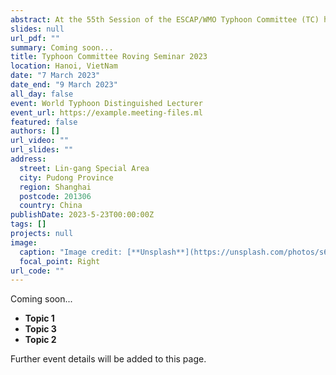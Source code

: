 ```yaml
---
abstract: At the 55th Session of the ESCAP/WMO Typhoon Committee (TC) hosted online by Macao, China from 7-9 March 2023, the proposal to continue with the series of Roving Seminar organized by the Committee’s Training and Research Coordination Group (TRCG) was endorsed.  With the kind support of the Viet Nam Meteorological and Hydrological Administration (VNMHA),the Roving Seminar 2023 will be held in hybrid mode from 28 to 30 June 2023 in the headquarters of VNMHA in Hanoi, Viet Nam.
slides: null
url_pdf: ""
summary: Coming soon...
title: Typhoon Committee Roving Seminar 2023
location: Hanoi, VietNam
date: "7 March 2023"
date_end: "9 March 2023"
all_day: false
event: World Typhoon Distinguished Lecturer
event_url: https://example.meeting-files.ml
featured: false
authors: []
url_video: ""
url_slides: ""
address:
  street: Lin-gang Special Area
  city: Pudong Province
  region: Shanghai
  postcode: 201306
  country: China
publishDate: 2023-5-23T00:00:00Z
tags: []
projects: null
image:
  caption: "Image credit: [**Unsplash**](https://unsplash.com/photos/s6g6ZSxM3kQ)"
  focal_point: Right
url_code: ""
---
```


Coming soon...

-   **Topic 1**
-   **Topic 3**
-   **Topic 2**

Further event details will be added to this page.
